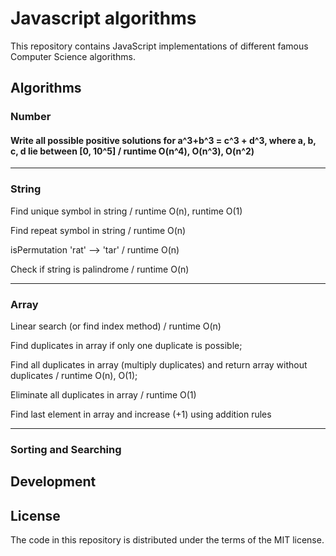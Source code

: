 # Javascript algorithms

This repository contains JavaScript implementations of different famous Computer Science algorithms.

## Algorithms

### Number

#### Write all possible positive solutions for a^3+b^3 = c^3 + d^3, where a, b, c, d lie between [0, 10^5] / runtime O(n^4), O(n^3), O(n^2)

---

### String

Find unique symbol in string / runtime O(n), runtime O(1)

Find repeat symbol in string / runtime O(n)

isPermutation 'rat' --> 'tar' / runtime O(n)

Check if string is palindrome / runtime O(n)

---

### Array

Linear search (or find index method) / runtime O(n)

Find duplicates in array if only one duplicate is possible;

Find all duplicates in array (multiply duplicates) and return array without duplicates / runtime O(n), O(1);

Eliminate all duplicates in array / runtime O(1)

Find last element in array and increase (+1) using addition rules


---


### Sorting and Searching

## Development


## License

The code in this repository is distributed under the terms of the MIT license.
